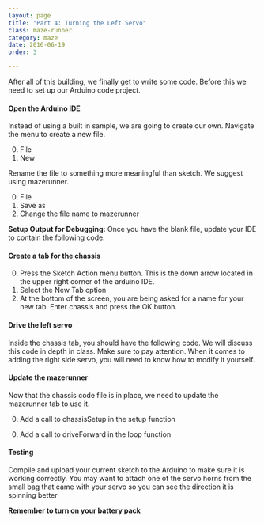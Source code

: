 ```yaml
---
layout: page
title: "Part 4: Turning the Left Servo"
class: maze-runner
category: maze
date: 2016-06-19
order: 3

---
```


After all of this building, we finally get to write some code. Before this we need to set up our Arduino code project.

#### Open the Arduino IDE

Instead of using a built in sample, we are going to create our own. Navigate the menu to create a new file.

0. File
0. New

Rename the file to something more meaningful than sketch. We suggest using mazerunner.

0. File
0. Save as
0. Change the file name to mazerunner

**Setup Output for Debugging:**
Once you have the blank file, update your IDE to contain the following code.

<script src="https://gist.github.com/dennisburton/ad20d12bac85344132cbdc0997961926.js"></script>


#### Create a tab for the chassis

0. Press the Sketch Action menu button. This is the down arrow located
in the upper right corner of the arduino IDE.
0. Select the New Tab option
0. At the bottom of the screen, you are being asked for a name for your
new tab. Enter chassis and press the OK button.

#### Drive the left servo

Inside the chassis tab, you should have the following code. We will discuss this code in depth in class. Make sure to pay attention. When it comes to adding the right side servo, you will need to know how to modify it yourself.

<script src="https://gist.github.com/dennisburton/e913fd590993688e3e8c59200681f033.js"></script>

#### Update the mazerunner

Now that the chassis code file is in place, we need to update the mazerunner tab to use it. 

0. Add a call to chassisSetup in the setup function
<script src="https://gist.github.com/dennisburton/1b865ea78c66b7803f1f3824fb59475e.js"></script>
0. Add a call to driveForward in the loop function
<script src="https://gist.github.com/dennisburton/2114ddda2615a988b7a6d94dbf0a7b5b.js"></script>


#### Testing

Compile and upload your current sketch to the Arduino to make sure it is working correctly. You may want to attach one of the servo horns from the small bag that came with your servo so you can see the direction it is spinning better

**Remember to turn on your battery pack**


